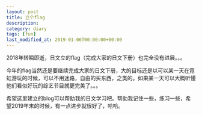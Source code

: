 ```yaml
---
layout: post
title: 立个flag
description: 
category: diary
tags: [fun]
last_modified_at: 2019-01-06T00:00:00+00:00
---
```


2018年转瞬即逝，日文立的flag（完成大家的日文下册）也完全没有进展。。。

今年的flag当然还是要继续完成大家的日文下册，大的目标还是以可以某一天在霓虹游玩的时候，可以不用迷路，自由的买东西，之类的。如果某一天可以大概听懂他们看似好玩的综艺节目就更完美了。。。

希望这里建立的blog可以帮助我的日文学习吧。帮助我记住一些，练习一些，希望2019年末的时候，有一点进步就很好了，哈哈。